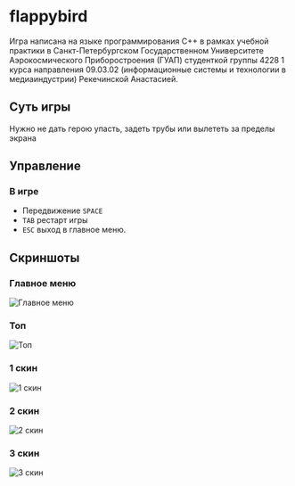 # flappybird
Игра написана на языке программирования C++ в рамках учебной практики в Санкт-Петербургском Государственном Университете Аэрокосмического Приборостроения (ГУАП) студенткой группы 4228 1 курса направления 09.03.02 (информационные системы и технологии в медиаиндустрии) Рекечинской Анастасией.
## Суть игры
Нужно не дать герою упасть, задеть трубы или вылететь за пределы экрана
## Управление
### В игре
- Передвижение `SPACE`
- `TAB` рестарт игры
- `ESC` выход в главное меню.
## Скриншоты
### Главное меню 
![Главное меню](![image](https://github.com/Silence-004/flappybird/assets/134804809/4b1961db-45a6-4b9a-8f7f-4300c26243ee))
### Топ
![Топ](![image](https://github.com/Silence-004/flappybird/assets/134804809/c32834e3-ddb7-45bb-9815-6b6392d47997))
### 1 скин
![1 скин](![image](https://github.com/Silence-004/flappybird/assets/134804809/6d606b61-e64c-4505-aa07-573a1f06c4ac))
### 2 скин
![2 скин](![image](https://github.com/Silence-004/flappybird/assets/134804809/89a02b30-6b2e-4694-aa43-c5b39204f71c)
)
### 3 скин
![3 скин](![image](https://github.com/Silence-004/flappybird/assets/134804809/0c24b674-528d-4a2c-8a4e-3c622c20b1ff))
